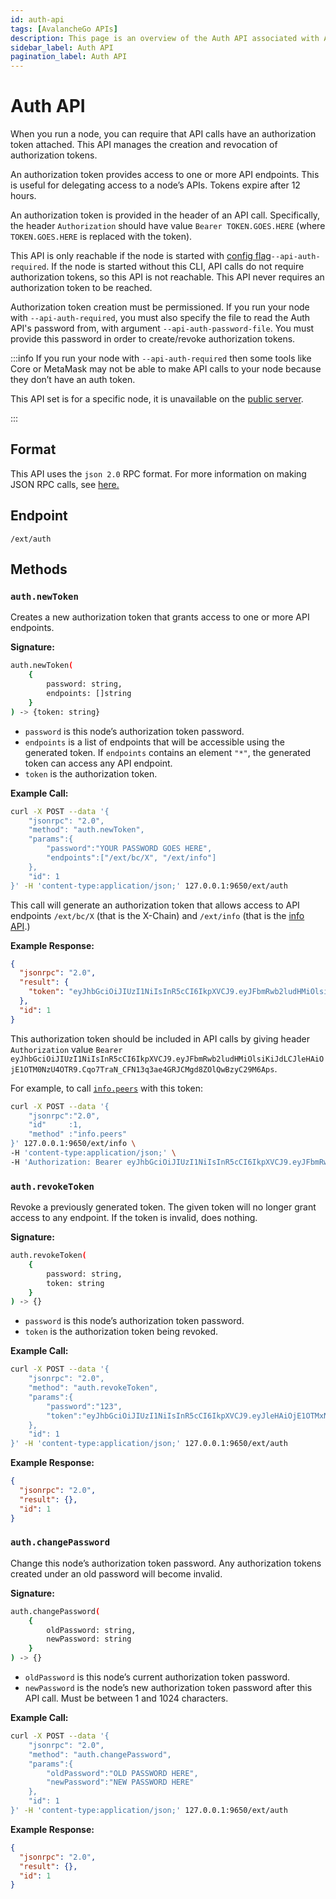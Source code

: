 ```yaml
---
id: auth-api
tags: [AvalancheGo APIs]
description: This page is an overview of the Auth API associated with AvalancheGo. 
sidebar_label: Auth API
pagination_label: Auth API
---
```


# Auth API

When you run a node, you can require that API calls have an authorization token attached. This API
manages the creation and revocation of authorization tokens.

An authorization token provides access to one or more API endpoints. This is useful for
delegating access to a node’s APIs. Tokens expire after 12 hours.

An authorization token is provided in the header of an API call. Specifically, the header
`Authorization` should have value `Bearer TOKEN.GOES.HERE` (where `TOKEN.GOES.HERE` is replaced with
the token).

This API is only reachable if the node is started with [config
flag](../../../nodes/maintain/avalanchego-config-flags.md)`--api-auth-required`. If the node is
started without this CLI, API calls do not require authorization tokens, so this API is not
reachable. This API never requires an authorization token to be reached.

Authorization token creation must be permissioned. If you run your node with `--api-auth-required`,
you must also specify the file to read the Auth API's password from, with argument
`--api-auth-password-file`. You must provide this password in order to create/revoke authorization
tokens.

:::info
If you run your node with `--api-auth-required` then some tools like Core or MetaMask may not be
able to make API calls to your node because they don’t have an auth token.

This API set is for a specific node, it is unavailable on the [public
server](../public-api-server.md).

:::

## Format

This API uses the `json 2.0` RPC format. For more information on making JSON RPC calls, see
[here.](issuing-api-calls.md)

## Endpoint

```text
/ext/auth
```

## Methods

### `auth.newToken`

Creates a new authorization token that grants access to one or more API endpoints.

**Signature:**

```sh
auth.newToken(
    {
        password: string,
        endpoints: []string
    }
) -> {token: string}
```

- `password` is this node’s authorization token password.
- `endpoints` is a list of endpoints that will be accessible using the generated token. If
  `endpoints` contains an element `"*"`, the generated token can access any API endpoint.
- `token` is the authorization token.

**Example Call:**

```sh
curl -X POST --data '{
    "jsonrpc": "2.0",
    "method": "auth.newToken",
    "params":{
        "password":"YOUR PASSWORD GOES HERE",
        "endpoints":["/ext/bc/X", "/ext/info"]
    },
    "id": 1
}' -H 'content-type:application/json;' 127.0.0.1:9650/ext/auth
```

This call will generate an authorization token that allows access to API endpoints `/ext/bc/X` 
(that is the X-Chain) and `/ext/info` (that is the [info API](info.md).)

**Example Response:**

```json
{
  "jsonrpc": "2.0",
  "result": {
    "token": "eyJhbGciOiJIUzI1NiIsInR5cCI6IkpXVCJ9.eyJFbmRwb2ludHMiOlsiKiJdLCJleHAiOjE1OTM0NzU4OTR9.Cqo7TraN_CFN13q3ae4GRJCMgd8ZOlQwBzyC29M6Aps"
  },
  "id": 1
}
```

This authorization token should be included in API calls by giving header `Authorization` value
`Bearer eyJhbGciOiJIUzI1NiIsInR5cCI6IkpXVCJ9.eyJFbmRwb2ludHMiOlsiKiJdLCJleHAiOjE1OTM0NzU4OTR9.Cqo7TraN_CFN13q3ae4GRJCMgd8ZOlQwBzyC29M6Aps`.

For example, to call [`info.peers`](info.md#infopeers) with this token:

```sh
curl -X POST --data '{
    "jsonrpc":"2.0",
    "id"     :1,
    "method" :"info.peers"
}' 127.0.0.1:9650/ext/info \
-H 'content-type:application/json;' \
-H 'Authorization: Bearer eyJhbGciOiJIUzI1NiIsInR5cCI6IkpXVCJ9.eyJFbmRwb2ludHMiOlsiKiJdLCJleHAiOjE1OTM0NzU4OTR9.Cqo7TraN_CFN13q3ae4GRJCMgd8ZOlQwBzyC29M6Aps'
```

### `auth.revokeToken`

Revoke a previously generated token. The given token will no longer grant access to any endpoint. If
the token is invalid, does nothing.

**Signature:**

```sh
auth.revokeToken(
    {
        password: string,
        token: string
    }
) -> {}
```

- `password` is this node’s authorization token password.
- `token` is the authorization token being revoked.

**Example Call:**

```sh
curl -X POST --data '{
    "jsonrpc": "2.0",
    "method": "auth.revokeToken",
    "params":{
        "password":"123",
        "token":"eyJhbGciOiJIUzI1NiIsInR5cCI6IkpXVCJ9.eyJleHAiOjE1OTMxNzIzMjh9.qZVNhH6AMQ_LpbXnPbTFEL6Vm5EM5FLU-VEKpYBH3k4"
    },
    "id": 1
}' -H 'content-type:application/json;' 127.0.0.1:9650/ext/auth
```

**Example Response:**

```json
{
  "jsonrpc": "2.0",
  "result": {},
  "id": 1
}
```

### `auth.changePassword`

Change this node’s authorization token password. Any authorization tokens created under an old
password will become invalid.

**Signature:**

```sh
auth.changePassword(
    {
        oldPassword: string,
        newPassword: string
    }
) -> {}
```

- `oldPassword` is this node’s current authorization token password.
- `newPassword` is the node’s new authorization token password after this API call. Must be between
  1 and 1024 characters.

**Example Call:**

```sh
curl -X POST --data '{
    "jsonrpc": "2.0",
    "method": "auth.changePassword",
    "params":{
        "oldPassword":"OLD PASSWORD HERE",
        "newPassword":"NEW PASSWORD HERE"
    },
    "id": 1
}' -H 'content-type:application/json;' 127.0.0.1:9650/ext/auth
```

**Example Response:**

```json
{
  "jsonrpc": "2.0",
  "result": {},
  "id": 1
}
```
